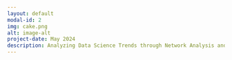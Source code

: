 ```yaml
---
layout: default
modal-id: 2
img: cake.png
alt: image-alt
project-date: May 2024
description: Analyzing Data Science Trends through Network Analysis and NLP-Based Social Media Text Mining
---
```

